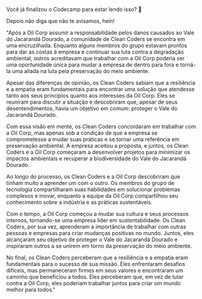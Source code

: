 Você já finalizou o Codecamp para estar lendo isso? 👀

Depois não diga que não te avisamos, hein!

"Após a Oil Corp assumir a responsabilidade pelos danos causados ao Vale do Jacarandá Dourado, a comunidade de Clean Coders se encontra em uma encruzilhada. Enquanto alguns membros do grupo estavam prontos para dar as costas à empresa e continuar sua luta contra a degradação ambiental, outros acreditavam que trabalhar com a Oil Corp poderia ser uma oportunidade única para mudar a empresa de dentro para fora e torná-la uma aliada na luta pela preservação do meio ambiente.

Apesar das diferenças de opinião, os Clean Coders sabiam que a resiliência e a empatia eram fundamentais para encontrar uma solução que atendesse tanto aos seus princípios quanto aos interesses da Oil Corp. Eles se reuniram para discutir a situação e descobriram que, apesar de seus desentendimentos, havia um objetivo em comum: proteger o Vale do Jacarandá Dourado.

Com essa visão em mente, os Clean Coders concordaram em trabalhar com a Oil Corp, mas apenas sob a condição de que a empresa se comprometesse a mudar suas práticas e se tornar uma referência em preservação ambiental. A empresa aceitou a proposta, e juntos, os Clean Coders e a Oil Corp começaram a desenvolver projetos para minimizar os impactos ambientais e recuperar a biodiversidade do Vale do Jacarandá Dourado.

Ao longo do processo, os Clean Coders e a Oil Corp descobriram que tinham muito a aprender um com o outro. Os membros do grupo de tecnologia compartilharam suas habilidades em solucionar problemas complexos e inovar, enquanto a equipe da Oil Corp compartilhou seu conhecimento sobre a indústria e as práticas sustentáveis.

Com o tempo, a Oil Corp começou a mudar sua cultura e seus processos internos, tornando-se uma empresa líder em sustentabilidade. Os Clean Coders, por sua vez, aprenderam a importância de trabalhar com outras pessoas e empresas para criar mudanças positivas no mundo. Juntos, eles alcançaram seu objetivo de proteger o Vale do Jacarandá Dourado e inspiraram outros a se unirem em torno da preservação do meio ambiente.

No final, os Clean Coders perceberam que a resiliência e a empatia eram fundamentais para o sucesso de sua missão. Eles enfrentaram desafios difíceis, mas permaneceram firmes em seus valores e encontraram um caminho que beneficiou a todos. Eles perceberam que, em vez de lutar contra a Oil Corp, eles poderiam trabalhar juntos para criar um mundo melhor para todos."
